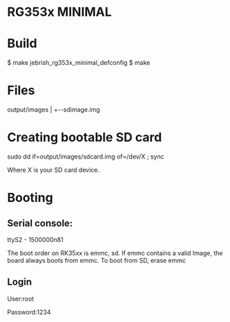# RG353x MINIMAL

# Build

  $ make jebrish_rg353x_minimal_defconfig
  $ make

# Files

output/images
|
+--sdimage.img


# Creating bootable SD card

sudo dd if=output/images/sdcard.img of=/dev/X ; sync

Where X is your SD card device.

# Booting

## Serial console:

ttyS2 - 1500000n81

The boot order on RK35xx is emmc, sd. If emmc contains a valid Image, the board
always boots from emmc. To boot from SD, erase emmc 

## Login

User:root

Password:1234
